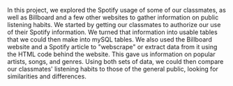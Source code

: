 In this project, we explored the Spotify usage of some of our classmates, as well as Billboard and a few other websites to gather information on public listening habits. We started by getting our classmates to authorize our use of their Spotify information. We turned that information into usable tables that we could then make into mySQL tables. We also used the Billboard website and a Spotify article to "webscrape" or extract data from it using the HTML code behind the website. This gave us information on popular artists, songs, and genres. Using both sets of data, we could then compare our classmates' listening habits to those of the general public, looking for similarities and differences.
